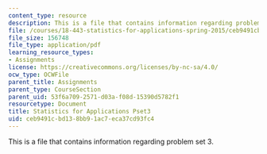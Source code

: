 ```yaml
---
content_type: resource
description: This is a file that contains information regarding problem set 3.
file: /courses/18-443-statistics-for-applications-spring-2015/ceb9491cbd138bb91ac7eca37cd93fc4_MIT18_443S15_Pset3.pdf
file_size: 156748
file_type: application/pdf
learning_resource_types:
- Assignments
license: https://creativecommons.org/licenses/by-nc-sa/4.0/
ocw_type: OCWFile
parent_title: Assignments
parent_type: CourseSection
parent_uid: 53f6a709-2571-d03a-f08d-15390d5782f1
resourcetype: Document
title: Statistics for Applications Pset3
uid: ceb9491c-bd13-8bb9-1ac7-eca37cd93fc4
---
```

This is a file that contains information regarding problem set 3.